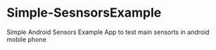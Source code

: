 # Simple-SesnsorsExample
Simple Android Sensors Example App
to test main sensorts in android mobile phone
